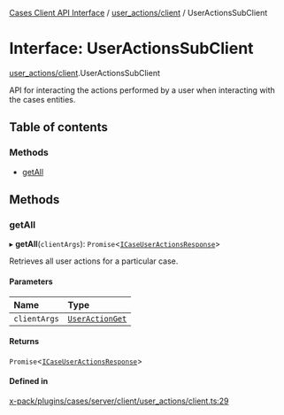 [Cases Client API Interface](../README.md) / [user\_actions/client](../modules/user_actions_client.md) / UserActionsSubClient

# Interface: UserActionsSubClient

[user_actions/client](../modules/user_actions_client.md).UserActionsSubClient

API for interacting the actions performed by a user when interacting with the cases entities.

## Table of contents

### Methods

- [getAll](user_actions_client.UserActionsSubClient.md#getall)

## Methods

### getAll

▸ **getAll**(`clientArgs`): `Promise`<[`ICaseUserActionsResponse`](typedoc_interfaces.ICaseUserActionsResponse.md)\>

Retrieves all user actions for a particular case.

#### Parameters

| Name | Type |
| :------ | :------ |
| `clientArgs` | [`UserActionGet`](user_actions_client.UserActionGet.md) |

#### Returns

`Promise`<[`ICaseUserActionsResponse`](typedoc_interfaces.ICaseUserActionsResponse.md)\>

#### Defined in

[x-pack/plugins/cases/server/client/user_actions/client.ts:29](https://github.com/elastic/kibana/blob/c427bf270ae/x-pack/plugins/cases/server/client/user_actions/client.ts#L29)
